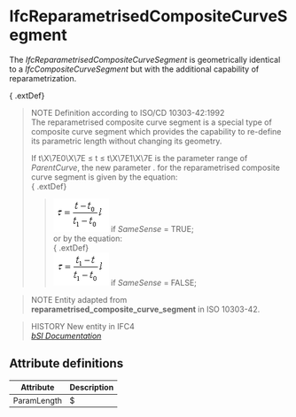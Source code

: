 IfcReparametrisedCompositeCurveSegment
======================================
The _IfcReparametrisedCompositeCurveSegment_ is geometrically identical to a
_IfcCompositeCurveSegment_ but with the additional capability of
reparametrization.  
  
{ .extDef}  
> NOTE  Definition according to ISO/CD 10303-42:1992  
> The reparametrised composite curve segment is a special type of composite
> curve segment which provides the capability to re-define its parametric
> length without changing its geometry.  
>  
> If t\X\7E0\X\7E ≤ t ≤ t\X\7E1\X\7E is the parameter range of _ParentCurve_,
> the new parameter . for the reparametrised composite curve segment is given
> by the equation:  
{ .extDef}  
>> ![Image](../figures/ifcreparametrisedcompositecurvesegment-math1.gif) if
_SameSense_ = TRUE;  
> or by the equation:  
{ .extDef}  
>> ![Image](../figures/ifcreparametrisedcompositecurvesegment-math2.gif) if
_SameSense_ = FALSE;  
  
  
>  
> NOTE  Entity adapted from **reparametrised_composite_curve_segment** in ISO
> 10303-42.  
  
> HISTORY  New entity in IFC4  
[ _bSI
Documentation_](https://standards.buildingsmart.org/IFC/DEV/IFC4_2/FINAL/HTML/schema/ifcgeometryresource/lexical/ifcreparametrisedcompositecurvesegment.htm)


Attribute definitions
---------------------
| Attribute   | Description   |
|-------------|---------------|
| ParamLength | $             |

